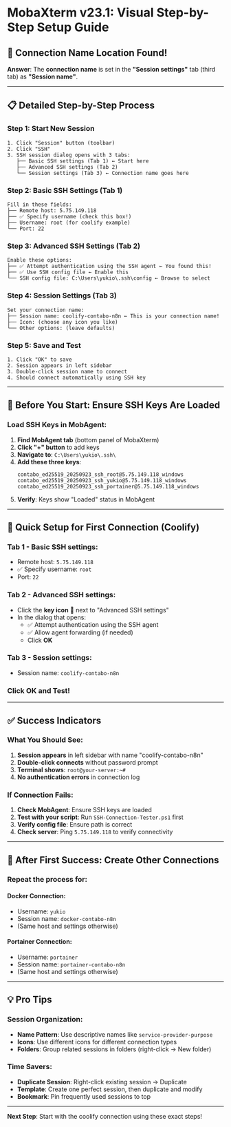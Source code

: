 # MobaXterm v23.1: Visual Step-by-Step Setup Guide

## 🎯 **Connection Name Location Found!**

**Answer**: The **connection name** is set in the **"Session settings"** tab (third tab) as **"Session name"**.

---

## 📋 **Detailed Step-by-Step Process**

### **Step 1: Start New Session**
```
1. Click "Session" button (toolbar)
2. Click "SSH" 
3. SSH session dialog opens with 3 tabs:
   ├── Basic SSH settings (Tab 1) ← Start here
   ├── Advanced SSH settings (Tab 2)
   └── Session settings (Tab 3) ← Connection name goes here
```

### **Step 2: Basic SSH Settings (Tab 1)**
```
Fill in these fields:
├── Remote host: 5.75.149.118
├── ✅ Specify username (check this box!)
├── Username: root (for coolify example)
└── Port: 22
```

### **Step 3: Advanced SSH Settings (Tab 2)**
```
Enable these options:
├── ✅ Attempt authentication using the SSH agent ← You found this!
├── ✅ Use SSH config file ← Enable this
└── SSH config file: C:\Users\yukio\.ssh\config ← Browse to select
```

### **Step 4: Session Settings (Tab 3)**
```
Set your connection name:
├── Session name: coolify-contabo-n8n ← This is your connection name!
├── Icon: (choose any icon you like)
└── Other options: (leave defaults)
```

### **Step 5: Save and Test**
```
1. Click "OK" to save
2. Session appears in left sidebar
3. Double-click session name to connect
4. Should connect automatically using SSH key
```

---

## 🔧 **Before You Start: Ensure SSH Keys Are Loaded**

### **Load SSH Keys in MobAgent:**
1. **Find MobAgent tab** (bottom panel of MobaXterm)
2. **Click "+" button** to add keys
3. **Navigate to**: `C:\Users\yukio\.ssh\`
4. **Add these three keys**:
   ```
   contabo_ed25519_20250923_ssh_root@5.75.149.118_windows
   contabo_ed25519_20250923_ssh_yukio@5.75.149.118_windows
   contabo_ed25519_20250923_ssh_portainer@5.75.149.118_windows
   ```
5. **Verify**: Keys show "Loaded" status in MobAgent

---

## 🎯 **Quick Setup for First Connection (Coolify)**

### **Tab 1 - Basic SSH settings:**
- Remote host: `5.75.149.118`
- ✅ Specify username: `root`
- Port: `22`

### **Tab 2 - Advanced SSH settings:**
- Click the **key icon** 🔑 next to "Advanced SSH settings"
- In the dialog that opens:
  - ✅ Attempt authentication using the SSH agent
  - ✅ Allow agent forwarding (if needed)
  - Click **OK**

### **Tab 3 - Session settings:**
- Session name: `coolify-contabo-n8n`

### **Click OK and Test!**

---

## ✅ **Success Indicators**

### **What You Should See:**
1. **Session appears** in left sidebar with name "coolify-contabo-n8n"
2. **Double-click connects** without password prompt
3. **Terminal shows**: `root@your-server:~#`
4. **No authentication errors** in connection log

### **If Connection Fails:**
1. **Check MobAgent**: Ensure SSH keys are loaded
2. **Test with your script**: Run `SSH-Connection-Tester.ps1` first
3. **Verify config file**: Ensure path is correct
4. **Check server**: Ping `5.75.149.118` to verify connectivity

---

## 🚀 **After First Success: Create Other Connections**

### **Repeat the process for:**

#### **Docker Connection:**
- Username: `yukio`
- Session name: `docker-contabo-n8n`
- (Same host and settings otherwise)

#### **Portainer Connection:**
- Username: `portainer`  
- Session name: `portainer-contabo-n8n`
- (Same host and settings otherwise)

---

## 💡 **Pro Tips**

### **Session Organization:**
- **Name Pattern**: Use descriptive names like `service-provider-purpose`
- **Icons**: Use different icons for different connection types
- **Folders**: Group related sessions in folders (right-click → New folder)

### **Time Savers:**
- **Duplicate Session**: Right-click existing session → Duplicate
- **Template**: Create one perfect session, then duplicate and modify
- **Bookmark**: Pin frequently used sessions to top

---

**Next Step**: Start with the coolify connection using these exact steps!